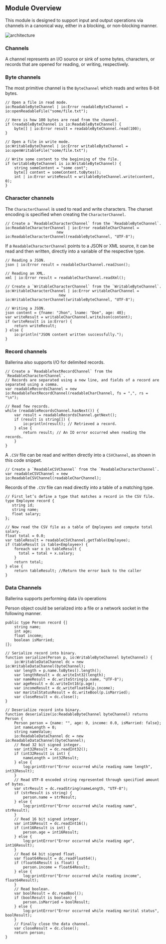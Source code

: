## Module Overview

This module is designed to support input and output operations via channels in a canonical way, either in a blocking,
or non-blocking manner.

![architecture](resources/package-architecture.svg)

### Channels
A channel represents an I/O source or sink of some bytes, characters, or records that are opened for reading, or
writing, respectively.
### Byte channels
The most primitive channel is the `ByteChannel` which reads and writes 8-bit bytes.

```ballerina
// Open a file in read mode.
io:ReadableByteChannel | io:Error readableByteChannel = io:openReadableFile("some/file.txt");

// Here is how 100 bytes are read from the channel.
if (readableByteChannel is io:ReadableByteChannel) {
    byte[] | io:Error result = readableByteChannel.read(100);
}

// Open a file in write mode.
io:WritableByteChannel | io:Error writableByteChannel = io:openWritableFile("some/file.txt");

// Write some content to the beginning of the file.
if (writableByteChannel is io:WritableByteChannel) {
    string someContent = "some cont";
    byte[] content = someContent.toBytes();
    int | io:Error writeResult = writableByteChannel.write(content, 0);
}

```
### Character channels
The `CharacterChannel` is used to read and write characters. The charset encoding is specified when creating the
`CharacterChannel`.

 ```ballerina
// Create a `ReadableCharacterChannel` from the `ReadableByteChannel`.
io:ReadableCharacterChannel | io:Error readableCharChannel = 
                        new io:ReadableCharacterChannel(readableByteChannel, "UTF-8");
```

If a `ReadableCharacterChannel` points to a JSON or XML source, it can be read and then written, directly into a variable of
the respective type.

```ballerina
// Reading a JSON.
json | io:Error result = readableCharChannel.readJson();
```
```ballerina
// Reading an XML.
xml | io:Error result = readableCharChannel.readXml();
```

```ballerina
// Create a `WritableCharacterChannel` from the `WritableByteChannel`.
io:WritableCharacterChannel | io:Error writableCharChannel = 
                        new io:WritableCharacterChannel(writableByteChannel, "UTF-8");
```

```ballerina
// Writing a JSON.
json content = {fname: "Jhon", lname: "Doe", age: 40};
var writeResult = writableCharChannel.writeJson(content);
if (writeResult is io:Error) {
    return writeResult;
} else {
    io:println("JSON content written successfully.");
}
```

### Record channels
Ballerina also supports I/O for delimited records.

```ballerina
// Create a `ReadableTextRecordChannel` from the `ReadableCharacterChannel`.
// Records are separated using a new line, and fields of a record are separated using a comma.
var readableRecordsChannel = new io:ReadableTextRecordChannel(readableCharChannel, fs = ",", rs = "\n");

// Read few records.
while (readableRecordsChannel.hasNext()) {
    var result = readableRecordsChannel.getNext();
    if (result is string[]) {
        io:println(result); // Retrieved a record.
    } else {
        return result; // An IO error occurred when reading the records.
    }
}
```

A `.CSV` file can be read and written directly into a `CSVChannel`, as shown in this code snippet.

```ballerina
// Create a `ReadableCSVChannel` from the `ReadableCharacterChannel`.
var readableCSVChannel = new io:ReadableCSVChannel(readableCharChannel);
```

Records of the `.CSV` file can read directly into a table of a matching type.

 ```ballerina
// First let’s define a type that matches a record in the CSV file.
type Employee record {
    string id;
    string name;
    float salary;
};

// Now read the CSV file as a table of Employees and compute total salary.
float total = 0.0;
var tableResult = readableCSVChannel.getTable(Employee);
if (tableResult is table<Employee>) {
     foreach var x in tableResult {
       total = total + x.salary;
     }
     return total;
} else {
     return tableResult; //Return the error back to the caller
}
```

### Data Channels
Ballerina supports performing data i/o operations

Person object could be serialized into a file or a network socket in the following manner.

```ballerina
public type Person record {|
    string name;
    int age;
    float income;
    boolean isMarried;
|};

// Serialize record into binary.
function serialize(Person p, io:WritableByteChannel byteChannel) {
    io:WritableDataChannel dc = new io:WritableDataChannel(byteChannel);
    var length = p.name.toBytes().length();
    var lengthResult = dc.writeInt32(length);
    var nameResult = dc.writeString(p.name, "UTF-8");
    var ageResult = dc.writeInt16(p.age);
    var incomeResult = dc.writeFloat64(p.income);
    var maritalStatusResult = dc.writeBool(p.isMarried);
    var closeResult = dc.close();
}

// Deserialize record into binary.
function deserialize(io:ReadableByteChannel byteChannel) returns Person {
    Person person = {name: "", age: 0, income: 0.0, isMarried: false};
    int nameLength = 0;
    string nameValue;
    io:ReadableDataChannel dc = new io:ReadableDataChannel(byteChannel);
    // Read 32 bit signed integer.
    var int32Result = dc.readInt32();
    if (int32Result is int) {
        nameLength = int32Result;
    } else {
        log:printError("Error occurred while reading name length", int32Result);
    }
    // Read UTF-8 encoded string represented through specified amount of bytes.
    var strResult = dc.readString(nameLength, "UTF-8");
    if (strResult is string) {
        person.name = strResult;
    } else {
        log:printError("Error occurred while reading name", strResult);
    }
    // Read 16 bit signed integer.
    var int16Result = dc.readInt16();
    if (int16Result is int) {
        person.age = int16Result;
    } else {
        log:printError("Error occurred while reading age", int16Result);
    }
    // Read 64 bit signed float.
    var float64Result = dc.readFloat64();
    if (float64Result is float) {
        person.income = float64Result;
    } else {
        log:printError("Error occurred while reading income", float64Result);
    }
    // Read boolean.
    var boolResult = dc.readBool();
    if (boolResult is boolean) {
        person.isMarried = boolResult;
    } else {
        log:printError("Error occurred while reading marital status", boolResult);
    }
    // Finally close the data channel.
    var closeResult = dc.close();
    return person;
}
```
